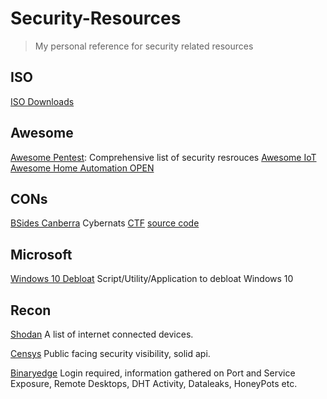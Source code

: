 # Security-Resources
> My personal reference for security related resources

## ISO
[ISO Downloads](https://standards.iso.org/ittf/PubliclyAvailableStandards/)

## Awesome
[Awesome Pentest](https://github.com/enaqx/awesome-pentest): Comprehensive list of security resrouces
[Awesome IoT](https://github.com/HQarroum/awesome-iot)
[Awesome Home Automation OPEN](https://github.com/pfalcon/awesome-smarthome) 

## CONs
[BSides Canberra](https://www.bsidesau.com.au/) Cybernats [CTF](https://www.bsidesau.com.au/ctf.html) [source code](https://gitlab.com/cybears/fall-of-cybeartron)

## Microsoft 
[Windows 10 Debloat](https://github.com/Sycnex/Windows10Debloater) Script/Utility/Application to debloat Windows 10

## Recon
[Shodan](https://www.shodan.io/) A list of internet connected devices.

[Censys](https://censys.io/) Public facing security visibility, solid api.

[Binaryedge](https://app.binaryedge.io/) Login required, information gathered on Port and Service Exposure, Remote Desktops, DHT Activity, Dataleaks, HoneyPots etc.


